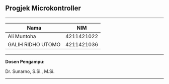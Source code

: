 ## Progjek Microkontroller
---
| Nama | NIM |
|------|------|
| Ali Muntoha | 4211421022 |
| GALIH RIDHO UTOMO | 4211421036 |
---
**Dosen Pengampu:**

Dr. Sunarno, S.Si., M.Si.

---
